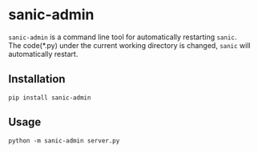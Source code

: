 # sanic-admin

`sanic-admin` is a command line tool for automatically restarting `sanic`.  
The code(*.py) under the current working directory is changed, `sanic` will automatically restart.

## Installation

```
pip install sanic-admin
```

## Usage

```
python -m sanic-admin server.py
```

